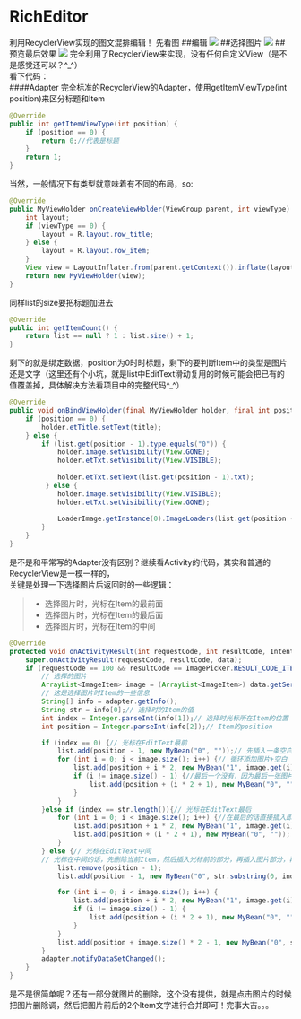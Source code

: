 # RichEditor
 
利用RecyclerView实现的图文混排编辑！
先看图
##编辑
![](image/ic_01.jpg)
##选择图片
![](image/ic_03.jpg)
##预览最后效果
![](image/ic_02.jpg)
完全利用了RecyclerView来实现，没有任何自定义View（是不是感觉还可以？^_^）  
看下代码：  
####Adapter
完全标准的RecyclerView的Adapter，使用getItemViewType(int position)来区分标题和Item
  
```JAVA   
@Override
public int getItemViewType(int position) {
    if (position == 0) {
        return 0;//代表是标题
    }
    return 1;
}
```
当然，一般情况下有类型就意味着有不同的布局，so:
  
```JAVA   
@Override
public MyViewHolder onCreateViewHolder(ViewGroup parent, int viewType) {
    int layout;
    if (viewType == 0) {
        layout = R.layout.row_title;
    } else {
        layout = R.layout.row_item;
    }
    View view = LayoutInflater.from(parent.getContext()).inflate(layout, parent, false);
    return new MyViewHolder(view);
}
```
同样list的size要把标题加进去
```JAVA
@Override
public int getItemCount() {
    return list == null ? 1 : list.size() + 1;
}
```
剩下的就是绑定数据，position为0时时标题，剩下的要判断Item中的类型是图片还是文字（这里还有个小坑，就是list中EditText滑动复用的时候可能会把已有的值覆盖掉，具体解决方法看项目中的完整代码^_^）

```JAVA
@Override
public void onBindViewHolder(final MyViewHolder holder, final int position) {
    if (position == 0) {
        holder.etTitle.setText(title); 
    } else {
        if (list.get(position - 1).type.equals("0")) {
            holder.image.setVisibility(View.GONE);
            holder.etTxt.setVisibility(View.VISIBLE);
            
            holder.etTxt.setText(list.get(position - 1).txt);
         } else {
            holder.image.setVisibility(View.VISIBLE);
            holder.etTxt.setVisibility(View.GONE);
            
            LoaderImage.getInstance(0).ImageLoaders(list.get(position - 1).txt, holder.image);
        }
    }
}
```
是不是和平常写的Adapter没有区别？继续看Activity的代码，其实和普通的RecyclerView是一模一样的，  
关键是处理一下选择图片后返回时的一些逻辑：
>- 选择图片时，光标在Item的最前面
>- 选择图片时，光标在Item的最后面
>- 选择图片时，光标在Item的中间

```JAVA
@Override
protected void onActivityResult(int requestCode, int resultCode, Intent data) {
    super.onActivityResult(requestCode, resultCode, data);
    if (requestCode == 100 && resultCode == ImagePicker.RESULT_CODE_ITEMS && data != null) {
        // 选择的图片
        ArrayList<ImageItem> image = (ArrayList<ImageItem>) data.getSerializableExtra(ImagePicker.EXTRA_RESULT_ITEMS);
        // 这是选择图片时Item的一些信息
        String[] info = adapter.getInfo();
        String str = info[0];// 选择时的Item的值
        int index = Integer.parseInt(info[1]);// 选择时光标所在Item的位置
        int position = Integer.parseInt(info[2]);// Item的position

        if (index == 0) {// 光标在EditText最前
            list.add(position - 1, new MyBean("0", ""));// 先插入一条空白在图片的前面方便在图片前面再添加
            for (int i = 0; i < image.size(); i++) {// 循环添加图片+空白
                list.add(position + i * 2, new MyBean("1", image.get(i).path));
                if (i != image.size() - 1) {//最后一个没有，因为最后一张图片后面是插入之前的Item文字
                    list.add(position + (i * 2 + 1), new MyBean("0", ""));
                }
            }
        }else if (index == str.length()){// 光标在EditText最后
            for (int i = 0; i < image.size(); i++) {//在最后的话直接插入即可
                list.add(position + i * 2, new MyBean("1", image.get(i).path));
                list.add(position + (i * 2 + 1), new MyBean("0", ""));
            }
        } else {// 光标在EditText中间
        // 光标在中间的话，先删除当前Item，然后插入光标前的部分，再插入图片部分，再插入光标后的部分
            list.remove(position - 1);
            list.add(position - 1, new MyBean("0", str.substring(0, index)));

            for (int i = 0; i < image.size(); i++) {
                list.add(position + i * 2, new MyBean("1", image.get(i).path));
                if (i != image.size() - 1) {
                    list.add(position + (i * 2 + 1), new MyBean("0", ""));
                }
            }
            list.add(position + image.size() * 2 - 1, new MyBean("0", str.substring(index, str.length())));
        }
        adapter.notifyDataSetChanged();
    }
}
```
是不是很简单呢？还有一部分就图片的删除，这个没有提供，就是点击图片的时候把图片删除调，然后把图片前后的2个Item文字进行合并即可！完事大吉。。。
